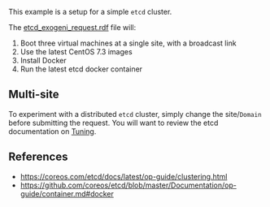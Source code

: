 This example is a setup for a simple `etcd` cluster.

The [etcd_exogeni_request.rdf](./etcd_exogeni_request.rdf) file will:
1. Boot three virtual machines at a single site, with a broadcast link
1. Use the latest CentOS 7.3 images
1. Install Docker
1. Run the latest etcd docker container

## Multi-site
To experiment with a distributed `etcd` cluster, simply change the site/`Domain` before submitting the request. You will want to review the etcd documentation on [Tuning](https://coreos.com/etcd/docs/latest/tuning.html).

## References
* https://coreos.com/etcd/docs/latest/op-guide/clustering.html
* https://github.com/coreos/etcd/blob/master/Documentation/op-guide/container.md#docker
